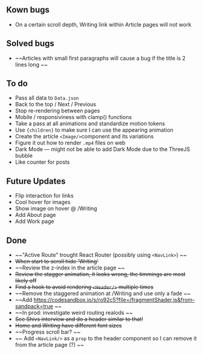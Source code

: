 ## Kown bugs

- On a certain scroll depth, Writing link within Article pages will not work

## Solved bugs

- ~~Articles with small first paragraphs will cause a bug if the title is 2 lines long ~~

## To do

- Pass all data to `Data.json`
- Back to the top / Next / Previous
- Stop re-rendering between pages
- Mobile / responsiviness with clamp() functions
- Take a pass at all animations and standardize motion tokens
- Use `{children}` to make sure I can use the appearing animation
- Create the article `<Image/>`component and its variations
- Figure it out how to render `.mp4` files on web
- Dark Mode — might not be able to add Dark Mode due to the ThreeJS bubble
- Like counter for posts

## Future Updates

- Flip interaction for links
- Cool hover for images
- Show image on hover @ /Writing
- Add About page
- Add Work page

## Done

- ~~"Active Route" trought React Router (possibly using `<NavLink>`) ~~
- ~~When start to scroll hide 'Writing'~~
- ~~Review the z-index in the article page ~~
- ~~Review the stagger animation, it looks wrong, the timmings are most likely off~~
- ~~Find a hook to avoid rendering `<Header/>` multiple times~~
- ~~Remove the staggered animation at /Writing and use only a fade ~~
- ~~Add https://codesandbox.io/s/ro92c5?file=/fragmentShader.js&from-sandpack=true ~~
- ~~In prod: investigate weird routing realods ~~
- ~~See Shivs interview and do a header similar to that!~~
- ~~Home and Writing have different font sizes~~
- ~~Progress scroll bar? ~~
- ~~ Add `<NavLink/>` as a `prop` to the header component so I can remove it from the article page (?) ~~
